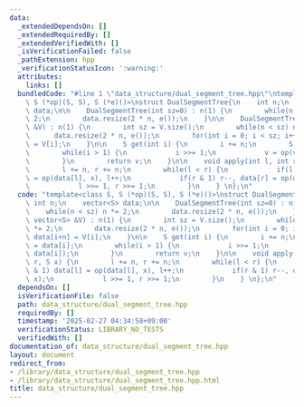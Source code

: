```yaml
---
data:
  _extendedDependsOn: []
  _extendedRequiredBy: []
  _extendedVerifiedWith: []
  _isVerificationFailed: false
  _pathExtension: hpp
  _verificationStatusIcon: ':warning:'
  attributes:
    links: []
  bundledCode: "#line 1 \"data_structure/dual_segment_tree.hpp\"\ntemplate<class S,\
    \ S (*op)(S, S), S (*e)()>\nstruct DualSegmentTree{\n    int n;\n    vector<S>\
    \ data;\n\n    DualSegmentTree(int sz=0) : n(1) {\n        while(n < sz) n *=\
    \ 2;\n        data.resize(2 * n, e());\n    }\n\n    DualSegmentTree(const vector<S>\
    \ &V) : n(1) {\n        int sz = V.size();\n        while(n < sz) n *= 2;\n  \
    \      data.resize(2 * n, e());\n        for(int i = 0; i < sz; i++) data[i+n]\
    \ = V[i];\n    }\n\n    S get(int i) {\n        i += n;\n        S v = data[i];\n\
    \        while(i > 1) {\n            i >>= 1;\n            v = op(v, data[i]);\n\
    \        }\n        return v;\n    }\n\n    void apply(int l, int r, S x) {\n\
    \        l += n, r += n;\n        while(l < r) {\n            if(l & 1) data[l]\
    \ = op(data[l], x), l++;\n            if(r & 1) r--, data[r] = op(data[r], x);\n\
    \            l >>= 1, r >>= 1;\n        }\n    } \n};\n"
  code: "template<class S, S (*op)(S, S), S (*e)()>\nstruct DualSegmentTree{\n   \
    \ int n;\n    vector<S> data;\n\n    DualSegmentTree(int sz=0) : n(1) {\n    \
    \    while(n < sz) n *= 2;\n        data.resize(2 * n, e());\n    }\n\n    DualSegmentTree(const\
    \ vector<S> &V) : n(1) {\n        int sz = V.size();\n        while(n < sz) n\
    \ *= 2;\n        data.resize(2 * n, e());\n        for(int i = 0; i < sz; i++)\
    \ data[i+n] = V[i];\n    }\n\n    S get(int i) {\n        i += n;\n        S v\
    \ = data[i];\n        while(i > 1) {\n            i >>= 1;\n            v = op(v,\
    \ data[i]);\n        }\n        return v;\n    }\n\n    void apply(int l, int\
    \ r, S x) {\n        l += n, r += n;\n        while(l < r) {\n            if(l\
    \ & 1) data[l] = op(data[l], x), l++;\n            if(r & 1) r--, data[r] = op(data[r],\
    \ x);\n            l >>= 1, r >>= 1;\n        }\n    } \n};\n"
  dependsOn: []
  isVerificationFile: false
  path: data_structure/dual_segment_tree.hpp
  requiredBy: []
  timestamp: '2025-02-27 04:34:58+09:00'
  verificationStatus: LIBRARY_NO_TESTS
  verifiedWith: []
documentation_of: data_structure/dual_segment_tree.hpp
layout: document
redirect_from:
- /library/data_structure/dual_segment_tree.hpp
- /library/data_structure/dual_segment_tree.hpp.html
title: data_structure/dual_segment_tree.hpp
---
```

